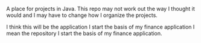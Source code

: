 A place for projects in Java.
This repo may not work out the way I thought it would and I may have to change how I organize the projects.


I think this will be the application I start the basis of my finance application I mean the repository I start the basis of my finance application.
